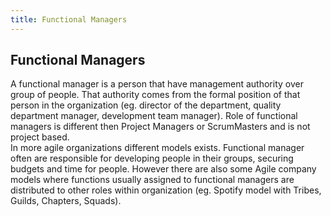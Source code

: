 ```yaml
---
title: Functional Managers
---
```

## Functional Managers

A functional manager is a person that have management authority over group of people. That authority comes from the formal position of that person in the organization (eg. director of the department, quality department manager, development team manager). Role of functional managers is different then Project Managers or ScrumMasters and is not project based.  
In more agile organizations different models exists. Functional manager often are responsible for developing people in their groups, securing budgets and time for people. 
However there are also some Agile company models where functions usually assigned to functional managers are distributed to other roles within organization (eg. Spotify model with Tribes, Guilds, Chapters, Squads).


